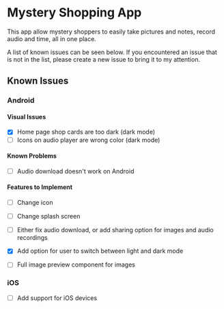 # Mystery Shopping App
This app allow mystery shoppers to easily take pictures and notes, record audio and time,
all in one place.

A list of known issues can be seen below. If you encountered an issue that is not in the
list, please create a new issue to bring it to my attention.


## Known Issues

### Android
#### Visual Issues
- [x] Home page shop cards are too dark (dark mode)
- [ ] Icons on audio player are wrong color (dark mode)

#### Known Problems
- [ ] Audio download doesn't work on Android

#### Features to Implement
- [ ] Change icon
- [ ] Change splash screen
- [ ] Either fix audio download, or add sharing option for images and audio recordings
- [x] Add option for user to switch between light and dark mode
- [ ] Full image preview component for images


### iOS
- [ ] Add support for iOS devices
